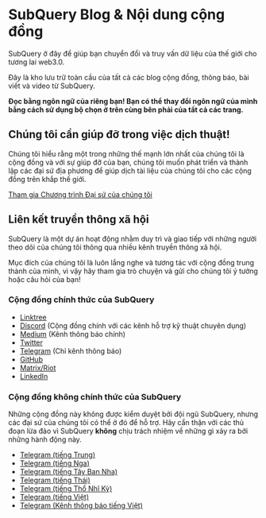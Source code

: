 # SubQuery Blog & Nội dung cộng đồng

SubQuery ở đây để giúp bạn chuyển đổi và truy vấn dữ liệu của thế giới cho tương lai web3.0.

Đây là kho lưu trữ toàn cầu của tất cả các blog cộng đồng, thông báo, bài viết và video từ SubQuery.

**Đọc bằng ngôn ngữ của riêng bạn! Bạn có thể thay đổi ngôn ngữ của mình bằng cách sử dụng bộ chọn ở trên cùng bên phải của tất cả các trang.**

## Chúng tôi cần giúp đỡ trong việc dịch thuật!

Chúng tôi hiểu rằng một trong những thế mạnh lớn nhất của chúng tôi là cộng đồng và với sự giúp đỡ của bạn, chúng tôi muốn phát triển và thành lập các đại sứ địa phương để giúp dịch tài liệu của chúng tôi cho các cộng đồng trên khắp thế giới.

[Tham gia Chương trình Đại sứ của chúng tôi](https://doc.subquery.network/miscellaneous/ambassadors.html)

## Liên kết truyền thông xã hội

SubQuery là một dự án hoạt động nhằm duy trì và giao tiếp với những người theo dõi của chúng tôi thông qua nhiều kênh truyền thông xã hội.

Mục đích của chúng tôi là luôn lắng nghe và tương tác với cộng đồng trung thành của mình, vì vậy hãy tham gia trò chuyện và gửi cho chúng tôi ý tưởng hoặc câu hỏi của bạn!

### Cộng đồng chính thức của SubQuery

- [Linktree](https://linktr.ee/subquerynetwork)
- [Discord](https://discord.com/invite/subquery) (Cộng đồng chính với các kênh hỗ trợ kỹ thuật chuyên dụng)
- [Medium](https://subquery.medium.com) (Kênh thông báo chính)
- [Twitter](https://twitter.com/subquerynetwork)
- [Telegram](https://t.me/subquerynetwork) (Chỉ kênh thông báo)
- [GitHub](https://github.com/SubQuery/subql)
- [Matrix/Riot](https://matrix.to/#/#subquery:matrix.org)
- [LinkedIn](https://www.linkedin.com/company/subquery)

### Cộng đồng không chính thức của SubQuery

Những cộng đồng này không được kiểm duyệt bởi đội ngũ SubQuery, nhưng các đại sứ của chúng tôi có thể ở đó để hỗ trợ. Hãy cẩn thận với các thủ đoạn lừa đảo vì SubQuery **không** chịu trách nhiệm về những gì xảy ra bởi những hành động này.

- [Telegram (tiếng Trung)](https://t.me/subquerychina)
- [Telegram (tiếng Nga)](https://t.me/SubQuery_russia)
- [Telegram (tiếng Tây Ban Nha)](https://t.me/SubQueryES)
- [Telegram (tiếng Thái)](https://t.me/subquerynetworkthai)
- [Telegram (tiếng Thổ Nhĩ Kỳ)](https://t.me/subquery_TR)
- [Telegram (tiếng Việt)](https://t.me/subqueryvietnam)
- [Telegram (Kênh thông báo tiếng Việt)](https://t.me/subqueryannvn)
